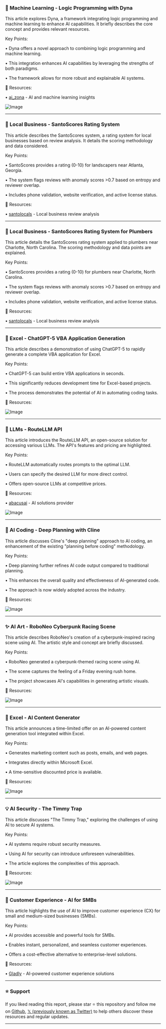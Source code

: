 ### 🤖 Machine Learning - Logic Programming with Dyna

This article explores Dyna, a framework integrating logic programming and machine learning to enhance AI capabilities.  It briefly describes the core concept and provides relevant resources.

Key Points:

• Dyna offers a novel approach to combining logic programming and machine learning.


• This integration enhances AI capabilities by leveraging the strengths of both paradigms.


• The framework allows for more robust and explainable AI systems.


🔗 Resources:

• [ai_zona](https://x.com/ai_zona) - AI and machine learning insights


![Image](https://pbs.twimg.com/media/Gygye1bXQAEE_Wg?format=jpg&name=small)


---

### 🚀 Local Business - SantoScores Rating System

This article describes the SantoScores system, a rating system for local businesses based on review analysis.  It details the scoring methodology and data considered.

Key Points:

• SantoScores provides a rating (0-10) for landscapers near Atlanta, Georgia.


• The system flags reviews with anomaly scores >0.7 based on entropy and reviewer overlap.


•  Includes phone validation, website verification, and active license status.


🔗 Resources:

• [santolocals](https://x.com/santolocals) - Local business review analysis


---

### 🚀 Local Business - SantoScores Rating System for Plumbers

This article details the SantoScores rating system applied to plumbers near Charlotte, North Carolina.  The scoring methodology and data points are explained.


Key Points:

• SantoScores provides a rating (0-10) for plumbers near Charlotte, North Carolina.


• The system flags reviews with anomaly scores >0.7 based on entropy and reviewer overlap.


• Includes phone validation, website verification, and active license status.


🔗 Resources:

• [santolocals](https://x.com/santolocals) - Local business review analysis


---

### 🚀 Excel - ChatGPT-5 VBA Application Generation

This article describes a demonstration of using ChatGPT-5 to rapidly generate a complete VBA application for Excel.


Key Points:

• ChatGPT-5 can build entire VBA applications in seconds.


• This significantly reduces development time for Excel-based projects.


• The process demonstrates the potential of AI in automating coding tasks.



🔗 Resources:


![Image](https://pbs.twimg.com/amplify_video_thumb/1956423309903720448/img/lnY4Jdqkg3D9klqh.jpg)


---

### 🤖 LLMs - RouteLLM API

This article introduces the RouteLLM API, an open-source solution for accessing various LLMs.  The API's features and pricing are highlighted.

Key Points:

• RouteLLM automatically routes prompts to the optimal LLM.


• Users can specify the desired LLM for more direct control.


• Offers open-source LLMs at competitive prices.


🔗 Resources:

• [abacusai](https://x.com/abacusai) -  AI solutions provider

![Image](https://pbs.twimg.com/media/GybHTa_aUAA5nos?format=jpg&name=small)


---

### 🤖 AI Coding - Deep Planning with Cline

This article discusses Cline's "deep planning" approach to AI coding, an enhancement of the existing "planning before coding" methodology.

Key Points:

• Deep planning further refines AI code output compared to traditional planning.


• This enhances the overall quality and effectiveness of AI-generated code.


• The approach is now widely adopted across the industry.



🔗 Resources:


![Image](https://pbs.twimg.com/amplify_video_thumb/1956485025337421825/img/GL1T6t67xzj0f__3.jpg)


---

### ✨ AI Art - RoboNeo Cyberpunk Racing Scene

This article describes RoboNeo's creation of a cyberpunk-inspired racing scene using AI.  The artistic style and concept are briefly discussed.


Key Points:

• RoboNeo generated a cyberpunk-themed racing scene using AI.


• The scene captures the feeling of a Friday evening rush home.


• The project showcases AI's capabilities in generating artistic visuals.



🔗 Resources:


![Image](https://pbs.twimg.com/amplify_video_thumb/1956249175278149639/img/Sdez3w_Q9NFRww1c.jpg)


---

### 🚀 Excel - AI Content Generator

This article announces a time-limited offer on an AI-powered content generation tool integrated within Excel.


Key Points:

• Generates marketing content such as posts, emails, and web pages.


• Integrates directly within Microsoft Excel.


• A time-sensitive discounted price is available.



🔗 Resources:

![Image](https://pbs.twimg.com/media/Gyabe7vboAAsYjP?format=jpg&name=small)


---

### 💡 AI Security - The Timmy Trap

This article discusses "The Timmy Trap," exploring the challenges of using AI to secure AI systems.


Key Points:

• AI systems require robust security measures.


• Using AI for security can introduce unforeseen vulnerabilities.


• The article explores the complexities of this approach.



🔗 Resources:

![Image](https://pbs.twimg.com/media/GyZ8TeAWQAEIE-C?format=jpg&name=small)


---

### 🤖 Customer Experience - AI for SMBs

This article highlights the use of AI to improve customer experience (CX) for small and medium-sized businesses (SMBs).


Key Points:

• AI provides accessible and powerful tools for SMBs.


• Enables instant, personalized, and seamless customer experiences.


• Offers a cost-effective alternative to enterprise-level solutions.


🔗 Resources:

• [Gladly](https://x.com/gladly) - AI-powered customer experience solutions


---

### ⭐️ Support

If you liked reading this report, please star ⭐️ this repository and follow me on [Github](https://github.com/Drix10), [𝕏 (previously known as Twitter)](https://x.com/DRIX_10_) to help others discover these resources and regular updates.

---